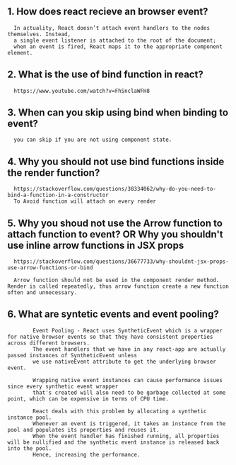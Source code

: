## 1. How does react recieve an browser event?
      In actuality, React doesn’t attach event handlers to the nodes themselves. Instead, 
      a single event listener is attached to the root of the document; 
      when an event is fired, React maps it to the appropriate component element.
      
## 2. What is the use of bind function in react?
      https://www.youtube.com/watch?v=FhSnclaWFH8
      
## 3. When can you skip using bind when binding to event?
      you can skip if you are not using component state.
      
## 4. Why you should not use bind functions inside the render function?
      https://stackoverflow.com/questions/38334062/why-do-you-need-to-bind-a-function-in-a-constructor
      To Avoid function will attach on every render
      
## 5. Why you shoud not use the Arrow function to attach function to event? OR Why you shouldn't use inline arrow functions in JSX props
      https://stackoverflow.com/questions/36677733/why-shouldnt-jsx-props-use-arrow-functions-or-bind

      Arrow function should not be used in the component render method. Render is called repeatedly, thus arrow function create a new function often and unnecessary. 

## 6. What are syntetic events and event pooling?
            Event Pooling - React uses SyntheticEvent which is a wrapper for native browser events so that they have consistent properties across different browsers. 
            The event handlers that we have in any react-app are actually passed instances of SyntheticEvent unless 
            we use nativeEvent attribute to get the underlying browser event.

            Wrapping native event instances can cause performance issues since every synthetic event wrapper
            that's created will also need to be garbage collected at some point, which can be expensive in terms of CPU time.

            React deals with this problem by allocating a synthetic instance pool. 
            Whenever an event is triggered, it takes an instance from the pool and populates its properties and reuses it. 
            When the event handler has finished running, all properties will be nullified and the synthetic event instance is released back into the pool. 
            Hence, increasing the performance.

      
